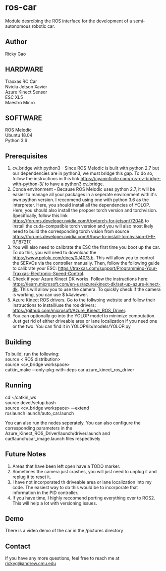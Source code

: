 # ros-car

Module desrcibing the ROS interface for the development of a semi-autonomous robotic car.

Author
------
Ricky Gao

HARDWARE
--------
Traxxas RC Car  
Nvidia Jetson Xavier  
Azure Kinect Sensor  
ESC XL5  
Maestro Micro  

SOFTWARE
--------
ROS Melodic  
Ubuntu 18.04  
Python 3.6  

Prerequisites
-------------
1. cv_bridge with python3 - Since ROS Melodic is built with python 2.7 but our dependencies are in python3, we must bridge this gap. To do so, follow the instructions in this link https://cyaninfinite.com/ros-cv-bridge-with-python-3/ to have a python3 cv_bridge.
2. Conda environment - Because ROS Melodic uses python 2.7, it will be easier to manage all your packages in a seperate environment with it's own python version. I reccomend using one with python 3.6 as the interpreter. Here, you should install all the dependencies of YOLOP. Here, you should also install the propoer torch version and torchvision. Specifically, follow this link https://forums.developer.nvidia.com/t/pytorch-for-jetson/72048 to install the cuda-compatible torch version and you will also most lkely need to build the corresponding torch vision from source https://forums.developer.nvidia.com/t/how-to-install-torchvision-0-9-0/187217.
3. You will also need to calibrate the ESC the first time you boot up the car. To do this, you will need to download the https://www.pololu.com/docs/0J40/3.b. This will allow you to control the SERVOs via the controller manually. Then, follow the following guide to calibrate your ESC: https://traxxas.com/support/Programming-Your-Traxxas-Electronic-Speed-Control.
4. Check if your Azure Kinect DK works. Follow the instructions here: https://learn.microsoft.com/en-us/azure/kinect-dk/set-up-azure-kinect-dk. This will allow you to use the camera. To quickly check if the camera is working, you can use $ k4aviewer.
5. Azure Kinect ROS drivers. Go to the follwoing website and follow their instructions to install/use the ros drivers: https://github.com/microsoft/Azure_Kinect_ROS_Driver.
6. You can optionally go into the YOLOP model to minimize computation. Just get rid of either driveable area or lane localization if you need one or the two. You can find it in YOLOP/lib/models/YOLOP.py

Building
--------
To build, run the following:  
source < ROS distribution>  
source <cv_bridge workspace>  
catkin_make --only-pkg-with-deps car azure_kinect_ros_driver  


Running
-------
cd ~/catkin_ws  
source devel/setup.bash  
source <cv_bridge workspace> --extend  
roslaunch launch/auto_car.launch  

You can also run the nodes seperately. You can also configure the corresponding parameters in the Azure_Kinect_ROS_Driver/launch/driver.launch and car/launch/car_image.launch files respectively

Future Notes
------------
1. Areas that have been left open have a TODO marker.
2. Sometimes the camera just crashes, you will just need to unplug it and replug it to reset it.
3. I have not incorporated th driveable area or lane localization into my code. The easiest way to do this would be to incorporate that information in the PID controller.
4. If you have time, I highly reccomend porting everything over to ROS2. This will help a lot with versioning issues.

Demo
----
There is a video demo of the car in the /pictures directory

Contact
-------
If you have any more questions, feel free to reach me at rickyg@andrew.cmu.edu

